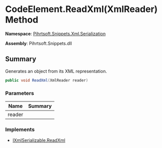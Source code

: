 # CodeElement\.ReadXml\(XmlReader\) Method

**Namespace**: [Pihrtsoft.Snippets.Xml.Serialization](../../README.md)

**Assembly**: Pihrtsoft\.Snippets\.dll

## Summary

Generates an object from its XML representation\.

```csharp
public void ReadXml(XmlReader reader)
```

### Parameters

| Name | Summary |
| ---- | ------- |
| reader | |

### Implements

* [IXmlSerializable.ReadXml](https://docs.microsoft.com/en-us/dotnet/api/system.xml.serialization.ixmlserializable.readxml)

